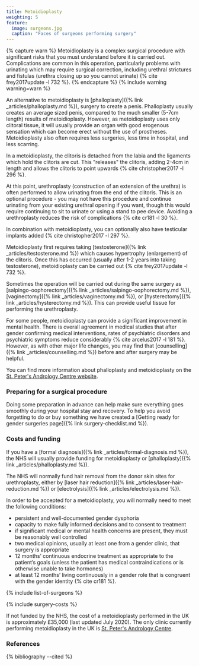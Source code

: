 ```yaml
---
title: Metoidioplasty
weighting: 5
feature:
  image: surgeons.jpg
  caption: "Faces of surgeons performing surgery"
---
```


{% capture warn %}
Metoidioplasty is a complex surgical procedure with significant risks that you must understand before it is carried out. Complications are common in this operation, particularly problems with urinating which may require surgical correction, including urethral strictures and fistulas (urethra closing up so you cannot urinate) {% cite frey2017update -l 732 %}.
{% endcapture %}
{% include warning warning=warn %}

An alternative to metoidioplasty is [phalloplasty]({% link _articles/phalloplasty.md %}), surgery to create a penis. Phalloplasty usually creates an average sized penis, compared to the much smaller (5-7cm length) results of metoidioplasty. However, as metoidioplasty uses only clitoral tissue, it will usually provide an organ with good erogenous sensation which can become erect without the use of prostheses. Metoidioplasty also often requires less surgeries, less time in hospital, and less scarring.

In a metoidioplasty, the clitoris is detached from the labia and the ligaments which hold the clitoris are cut. This "releases" the clitoris, adding 2-4cm in length and allows the clitoris to point upwards {% cite christopher2017 -l 296 %}.

At this point, urethroplasty (construction of an extension of the urethra) is often performed to allow urinating from the end of the clitoris. This is an optional procedure - you may not have this procedure and continue urinating from your existing urethral opening if you want, though this would require continuing to sit to urinate or using a stand to pee device. Avoiding a urethroplasty reduces the risk of complications {% cite cr181 -l 30 %}.

In combination with metoidioplasty, you can optionally also have testicular implants added {% cite christopher2017 -l 297 %}.

Metoidioplasty first requires taking [testosterone]({% link _articles/testosterone.md %}) which causes hypertrophy (enlargement) of the clitoris. Once this has occurred (usually after 1-2 years into taking testosterone), metoidioplasty can be carried out {% cite frey2017update -l 732 %}. 

Sometimes the operation will be carried out during the same surgery as [salpingo-oophorectomy]({% link _articles/salpingo-oophorectomy.md %}), [vaginectomy]({% link _articles/vaginectomy.md %}), or [hysterectomy]({% link _articles/hysterectomy.md %}). This can provide useful tissue for performing the urethroplasty.

For some people, metoidioplasty can provide a significant improvement in mental health. There is overall agreement in medical studies that after gender confirming medical interventions, rates of psychiatric disorders and psychiatric symptoms reduce considerably {% cite arcelus2017 -l 181 %}. However, as with other major life changes, you may find that [counselling]({% link _articles/counselling.md %}) before and after surgery may be helpful.

You can find more information about phalloplasty and metoidioplasty on the [St. Peter's Andrology Centre website](https://www.andrology.co.uk/phalloplasty).

### Preparing for a surgical procedure

Doing some preparation in advance can help make sure everything goes smoothly during your hospital stay and recovery. To help you avoid forgetting to do or buy something we have created a [Getting ready for gender surgeries page]({% link surgery-checklist.md %}).

### Costs and funding

If you have a [formal diagnosis]({% link _articles/formal-diagnosis.md %}), the NHS will usually provide funding for metoidioplasty or [phalloplasty]({% link _articles/phalloplasty.md %}).

The NHS will normally fund hair removal from the donor skin sites for urethroplasty, either by [laser hair reduction]({% link _articles/laser-hair-reduction.md %}) or [electrolysis]({% link _articles/electrolysis.md %}).

In order to be accepted for a metoidioplasty, you will normally need to meet the following conditions:

- persistent and well-documented gender dysphoria
- capacity to make fully informed decisions and to consent to treatment
- if significant medical or mental health concerns are present, they must be reasonably well controlled
- two medical opinions, usually at least one from a gender clinic, that surgery is appropriate 
- 12 months’ continuous endocrine treatment as appropriate to the
patient’s goals (unless the patient has medical contraindications
or is otherwise unable to take hormones)
- at least 12 months’ living continuously in a gender role that is
congruent with the gender identity {% cite cr181 %}.

{% include list-of-surgeons %}

{% include surgery-costs %}

If not funded by the NHS, the cost of a metoidioplasty performed in the UK is approximately £35,000 (last updated July 2020). The only clinic currently performing metoidioplasty in the UK is [St. Peter's Andrology Centre](https://www.andrology.co.uk/phalloplasty).

### References

{% bibliography --cited %}  
